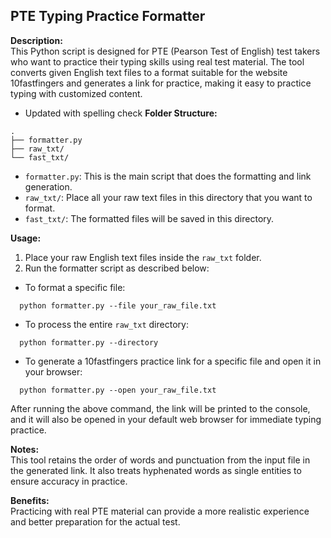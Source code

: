 ## PTE Typing Practice Formatter

**Description:**  
This Python script is designed for PTE (Pearson Test of English) test takers who want to practice their typing skills using real test material. The tool converts given English text files to a format suitable for the website 10fastfingers and generates a link for practice, making it easy to practice typing with customized content. 

- Updated with spelling check
**Folder Structure:**

```shell
.
├── formatter.py
├── raw_txt/
└── fast_txt/
```

- `formatter.py`: This is the main script that does the formatting and link generation.
- `raw_txt/`: Place all your raw text files in this directory that you want to format.
- `fast_txt/`: The formatted files will be saved in this directory.

**Usage:**  

1. Place your raw English text files inside the `raw_txt` folder.
2. Run the formatter script as described below:

- To format a specific file:

```shell
  python formatter.py --file your_raw_file.txt
```

- To process the entire `raw_txt` directory:

```shell
  python formatter.py --directory
```

- To generate a 10fastfingers practice link for a specific file and open it in your browser:

```shell
  python formatter.py --open your_raw_file.txt
```

After running the above command, the link will be printed to the console, and it will also be opened in your default web browser for immediate typing practice.

**Notes:**  
This tool retains the order of words and punctuation from the input file in the generated link. It also treats hyphenated words as single entities to ensure accuracy in practice.

**Benefits:**  
Practicing with real PTE material can provide a more realistic experience and better preparation for the actual test.
